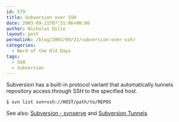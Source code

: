 ```yaml
---
id: 579
title: Subversion over SSH
date: 2003-09-21T07:51:06+00:00
author: Nicholas Dille
layout: post
permalink: /blog/2003/09/21/subversion-over-ssh/
categories:
  - Nerd of the Old Days
tags:
  - SSH
  - Subversion
---
```

Subversion has a built-in protocol variant that automatically tunnels repository access through SSH to the specified host.<!--more-->

`$ svn list svn+ssh://HOST/path/to/REPOS`

See also: [Subversion - svnserve](/blog/2005/01/30/subversion-svnserve/) and [Subversion Tunnels](/blog/2005/01/30/subversion-tunnels/)